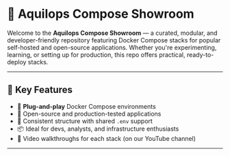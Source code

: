 # 🐳 Aquilops Compose Showroom

Welcome to the **Aquilops Compose Showroom** — a curated, modular, and developer-friendly repository featuring Docker Compose stacks for popular self-hosted and open-source applications. Whether you're experimenting, learning, or setting up for production, this repo offers practical, ready-to-deploy stacks.

---

## 🌟 Key Features

- 🚀 **Plug-and-play** Docker Compose environments
- 🧰 Open-source and production-tested applications
- 🔁 Consistent structure with shared `.env` support
- 📦 Ideal for devs, analysts, and infrastructure enthusiasts
- 🎥 Video walkthroughs for each stack (on our YouTube channel)

---

